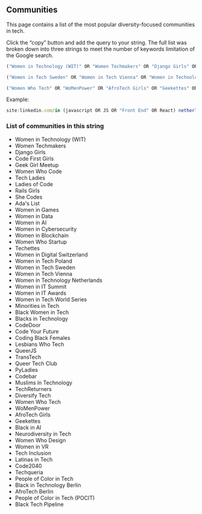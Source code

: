 ## Communities

This page contains a list of the most popular diversity-focused communities in tech.

Click the “copy” button and add the query to your string.
The full list was broken down into three strings to meet the number of keywords limitation of the Google search.

```jsx
("Women in Technology (WIT)" OR "Women Techmakers" OR "Django Girls" OR "Code First Girls" OR "Geek Girl Meetup" OR "Women Who Code" OR "Tech Ladies" OR "Ladies of Code" OR "Rails Girls" OR "She Codes" OR "Ada's List" OR "Women in Games" OR "Women in Data" OR "Women in AI" OR "Women in Cybersecurity" OR "Women in Blockchain" OR "Women Who Startup" OR "Techettes" OR "Women in Digital Switzerland" OR "Women in Tech Poland")
```

```jsx
("Women in Tech Sweden" OR "Women in Tech Vienna" OR "Women in Technology Netherlands" OR "Women in IT Summit" OR "Women in IT Awards" OR "Women in Tech World Series" OR "Minorities in Tech" OR "Black Women in Tech" OR "Blacks in Technology" OR "CodeDoor" OR "Code Your Future" OR "Coding Black Females" OR "Lesbians Who Tech" OR "QueerJS" OR "TransTech" OR "Queer Tech Club" OR "PyLadies" OR "Codebar" OR "Muslims in Technology" OR "TechReturners" OR "Diversify Tech")
```
```jsx
("Women Who Tech" OR "WoMenPower" OR "AfroTech Girls" OR "Geekettes" OR "Black in AI" OR "Neurodiversity in Tech" OR "Women Who Design" OR "Women in VR" OR "Tech Inclusion" OR "People of Color in Tech" OR "Black in Technology Berlin" OR "AfroTech Berlin" OR "People of Color in Tech (POCIT)" OR "Black Tech Pipeline" OR "Latinas in Tech" OR "Code2040" OR "Techqueria")
```

Example:

```jsx
site:linkedin.com/in (javascript OR JS OR "Front End" OR React) netherlands ("Women in Technology (WIT)" OR "Women Techmakers" OR "Django Girls" OR "Code First Girls" OR "Geek Girl Meetup" OR "Women Who Code" OR "Tech Ladies" OR "Ladies of Code" OR "Rails Girls" OR "She Codes" OR "Ada's List" OR "Women in Games" OR "Women in Data" OR "Women in AI" OR "Women in Cybersecurity" OR "Women in Blockchain" OR "Women Who Startup" OR "Techettes" OR "Women in Digital Switzerland" OR "Women in Tech Poland")
```

### List of communities in this string

- Women in Technology (WIT)
- Women Techmakers
- Django Girls
- Code First Girls
- Geek Girl Meetup
- Women Who Code
- Tech Ladies
- Ladies of Code
- Rails Girls
- She Codes
- Ada's List
- Women in Games
- Women in Data
- Women in AI
- Women in Cybersecurity
- Women in Blockchain
- Women Who Startup
- Techettes
- Women in Digital Switzerland
- Women in Tech Poland
- Women in Tech Sweden
- Women in Tech Vienna
- Women in Technology Netherlands
- Women in IT Summit
- Women in IT Awards
- Women in Tech World Series
- Minorities in Tech
- Black Women in Tech
- Blacks in Technology
- CodeDoor
- Code Your Future
- Coding Black Females
- Lesbians Who Tech
- QueerJS
- TransTech
- Queer Tech Club
- PyLadies
- Codebar
- Muslims in Technology
- TechReturners
- Diversify Tech
- Women Who Tech
- WoMenPower
- AfroTech Girls
- Geekettes
- Black in AI
- Neurodiversity in Tech
- Women Who Design
- Women in VR
- Tech Inclusion
- Latinas in Tech
- Code2040
- Techqueria
- People of Color in Tech
- Black in Technology Berlin
- AfroTech Berlin
- People of Color in Tech (POCIT)
- Black Tech Pipeline
